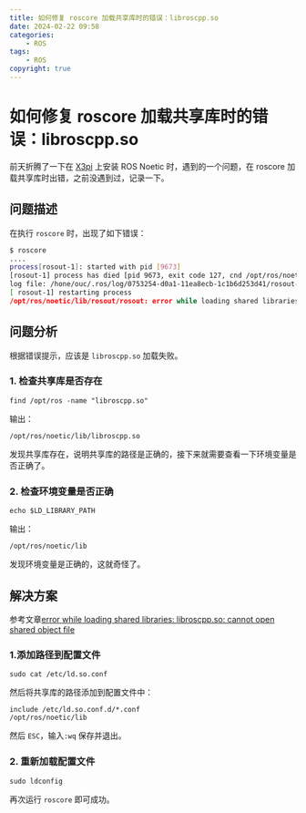 ```yaml
---
title: 如何修复 roscore 加载共享库时的错误：libroscpp.so
date: 2024-02-22 09:58
categories: 
    - ROS
tags: 
    - ROS
copyright: true
---
```


# 如何修复 roscore 加载共享库时的错误：libroscpp.so

前天折腾了一下在 [X3pi](https://www.waveshare.net/wiki/Horizon_Sunrise_X3_PI) 上安装 ROS Noetic 时，遇到的一个问题，在 roscore 加载共享库时出错，之前没遇到过，记录一下。




## 问题描述

在执行 `roscore` 时，出现了如下错误：

```bash
$ roscore
....
process[rosout-1]: started with pid [9673]
[rosout-1] process has died [pid 9673, exit code 127, cnd /opt/ros/noetic/lib/rosout/rosout nane =rosout_ log:=/hone/ouc/.ros/log/0753254-d0a1-11ea8ecb-1c1b6d253d41/rosout-1*.log].
log file: /hone/ouc/.ros/log/0753254-d0a1-11ea8ecb-1c1b6d253d41/rosout-1*.log
[ rosout-1] restarting process
/opt/ros/noetic/lib/rosout/rosout: error while loading shared libraries: libroscpp.so: cannot open shared object file: No such file or directory
```

## 问题分析

根据错误提示，应该是 `libroscpp.so` 加载失败。

### 1. 检查共享库是否存在

```shell
find /opt/ros -name "libroscpp.so"
```

输出：
```shell
/opt/ros/noetic/lib/libroscpp.so
```

发现共享库存在，说明共享库的路径是正确的，接下来就需要查看一下环境变量是否正确了。

### 2. 检查环境变量是否正确

```shell
echo $LD_LIBRARY_PATH
```

输出：
```shell
/opt/ros/noetic/lib
```
发现环境变量是正确的，这就奇怪了。

## 解决方案
参考文章[error while loading shared libraries: libroscpp.so: cannot open shared object file](https://blog.csdn.net/weixin_46639310/article/details/133024546)

### 1.添加路径到配置文件

```shell
sudo cat /etc/ld.so.conf
```

然后将共享库的路径添加到配置文件中：
```shell
include /etc/ld.so.conf.d/*.conf
/opt/ros/noetic/lib
```

然后 `ESC`，输入`:wq` 保存并退出。

### 2. 重新加载配置文件

```shell
sudo ldconfig
```

再次运行 `roscore` 即可成功。